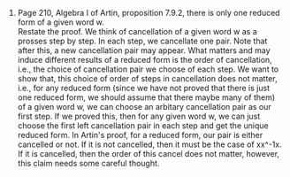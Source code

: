 1. Page 210, Algebra I of Artin, proposition 7.9.2, there is only one reduced form of a given word w.  
Restate the proof. We think of cancellation of a given word w as a prosses step by step. In each step, we cancellate one pair. Note that after this, a new cancellation pair may appear. What matters and may induce different results of a reduced form is the order of cancellation, i.e., the choice of cancellation pair we choose of each step. We want to show that, this choice of order of steps in cancellation does not matter, i.e., for any reduced form (since we have not proved that there is just one reduced form, we should assume that there maybe many of them) of a given word w, we can choose an arbitary cancellation pair as our first step. If we proved this, then for any given word w, we can just choose the first left cancellation pair in each step and get the unique reduced form. In Artin's proof, for a reduced form, our pair is either cancelled or not. If it is not cancelled, then it must be the case of xx^-1x. If it is cancelled, then the order of this cancel does not matter, however, this claim needs some careful thought.
